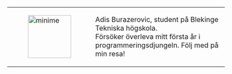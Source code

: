 <table>
    <tr>
        <td><figure><img class="left" src="img/avataradis.png" alt="minime" height="100"></figure></td>
        <td><p>Adis Burazerovic, student på Blekinge Tekniska högskola. <br>Försöker överleva mitt första år i programmeringsdjungeln.
        Följ med på min resa!</p></div>	</td>
    </tr>
</table>
